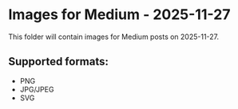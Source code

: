 # Images for Medium - 2025-11-27

This folder will contain images for Medium posts on 2025-11-27.

## Supported formats:
- PNG
- JPG/JPEG
- SVG
